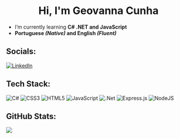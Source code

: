 <h1 align="center">Hi, I'm Geovanna Cunha</h1>

- I’m currently learning **C# .NET and JavaScript**
- **Portuguese *(Native)* and English *(Fluent)***

## Socials:

[![LinkedIn](https://img.shields.io/badge/LinkedIn-%230077B5.svg?logo=linkedin&logoColor=white)](https://linkedin.com/in/geovanna-cunha) 

## Tech Stack:

![C#](https://img.shields.io/badge/c%23-%23239120.svg?style=for-the-badge&logo=c-sharp&logoColor=white) ![CSS3](https://img.shields.io/badge/css3-%231572B6.svg?style=for-the-badge&logo=css3&logoColor=white) ![HTML5](https://img.shields.io/badge/html5-%23E34F26.svg?style=for-the-badge&logo=html5&logoColor=white) ![JavaScript](https://img.shields.io/badge/javascript-%23323330.svg?style=for-the-badge&logo=javascript&logoColor=%23F7DF1E) ![.Net](https://img.shields.io/badge/.NET-5C2D91?style=for-the-badge&logo=.net&logoColor=white) ![Express.js](https://img.shields.io/badge/express.js-%23404d59.svg?style=for-the-badge&logo=express&logoColor=%2361DAFB) ![NodeJS](https://img.shields.io/badge/node.js-6DA55F?style=for-the-badge&logo=node.js&logoColor=white)

## GitHub Stats:

![](https://github-readme-stats.vercel.app/api/top-langs/?username=geovannacas&theme=jolly&hide_border=false&include_all_commits=false&count_private=false&layout=compact)



